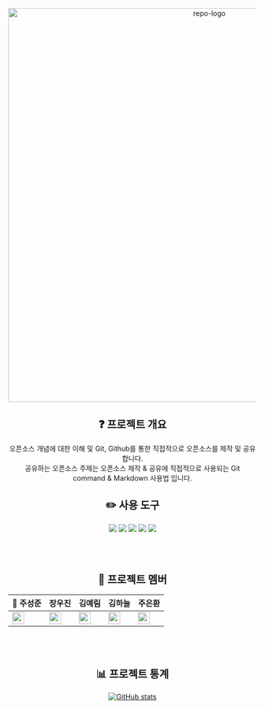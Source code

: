 <div align="center">
  
<a>
<img width="800px" alt="repo-logo" src="https://user-images.githubusercontent.com/115057348/202156048-cfc5faba-694a-4e95-a54e-54cdc9544739.png"/)
</a>

<br>
  
## **:question: 프로젝트 개요**
  오픈소스 개념에 대한 이해 및 Git, Github를 통한 직접적으로 오픈소스를 제작 및 공유합니다.<br>
  공유하는 오픈소스 주제는 오픈소스 제작 & 공유에 직접적으로 사용되는 Git command & Markdown 사용법 입니다.
<br>
  
## **:pencil2: 사용 도구**
<img src="https://img.shields.io/badge/Markdown-000000?style=for-the-badge&logo=Markdown&logoColor=ffffff"/>
<img src="https://img.shields.io/badge/Sourcetree-0052CC?style=for-the-badge&logo=Sourcetree&logoColor=ffffff"/>
<img src="https://img.shields.io/badge/Git-F05032?style=for-the-badge&logo=Git&logoColor=ffffff"/>
<img src="https://img.shields.io/badge/GitHub-181717?style=for-the-badge&logo=GitHub&logoColor=ffffff"/>
<img src="https://img.shields.io/badge/VS Code-007ACC?style=for-the-badge&logo=Visual Studio Code&logoColor=ffffff"/>
  
<br><br>
  
## **:seedling: 프로젝트 멤버**
|:triangular_flag_on_post: 주성준|장우진|김예림|김하늘|주은환|
|------------------------------|-----|----|----|-----|
|<a href="https://github.com/rdyjun"><img src="https://img.shields.io/badge/rdyjun-181717?style=flat-square&logo=GitHub&logoColor=white" height="24px"/></a>|<a href="https://github.com/woojin0534"><img src="https://img.shields.io/badge/woojin0534-181717?style=flat-square&logo=GitHub&logoColor=white" height="24px"/></a>|<a href="https://github.com/namerim"><img src="https://img.shields.io/badge/namerim-181717?style=flat-square&logo=GitHub&logoColor=white" height="24px"/></a>|<a href="https://github.com/vskyv1101"><img src="https://img.shields.io/badge/vskyv1101-181717?style=flat-square&logo=GitHub&logoColor=white" height="24px"/></a>|<a href="https://github.com/eunhwan0306"><img src="https://img.shields.io/badge/eunhwan0306-181717?style=flat-square&logo=GitHub&logoColor=white" height="24px"/></a>|

<br>
<br>

## **:bar_chart: 프로젝트 통계**
[![GitHub stats](https://github-readme-stats.vercel.app/api?username=opsos1&show_icons=true&hide=issues,stars)](https://github.com/rdyjun/github-readme-stats)
